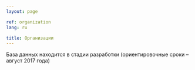 ```yaml
---
layout: page

ref: organization
lang: ru

title: Организации
---
```


База данных находится в стадии разработки (ориентировочные сроки – август 2017 года)